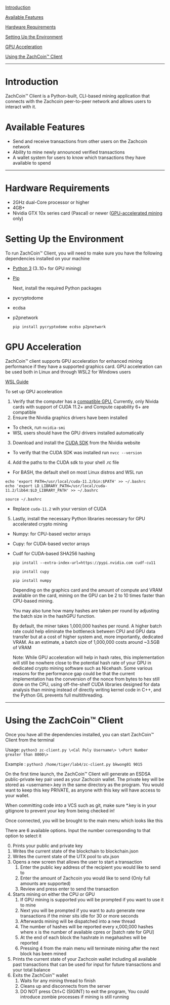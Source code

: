 


[Introduction](#introduction)

[Available Features](#available-features)

[Hardware Requirements](#hardware-requirements)

[Setting Up the Environment](#setting-up-the-environment)

[GPU Acceleration](#gpu-acceleration)

[Using the ZachCoin™ Client](#using-the-zachcoin™-client)

---

# **Introduction** 

ZachCoin™ Client is a Python-built, CLI-based mining application that connects with the Zachcoin peer-to-peer network and allows users to interact with it.

# **Available Features**  

- Send and receive transactions from other users on the Zachcoin network  
- Ability to mine newly announced verified transactions  
- A wallet system for users to know which transactions they have available to spend

---

# **Hardware Requirements** 

- 2GHz dual-Core processor or higher  
- 4GB+  
-  Nividia GTX 10x series card (Pascal) or newer ([GPU-accelerated mining](#gpu-acceleration) only)

# **Setting Up the Environment**

To run ZachCoin™ Client, you will need to make sure you have the following dependencies installed on your machine 

- [Python 3](https://www.python.org/downloads/) (3..10+ for GPU mining)  
- [Pip](https://packaging.python.org/en/latest/tutorials/installing-packages/) 


  Next, install the required Python packages 


- pycryptodome  
- ecdsa  
- p2pnetwork


  `pip install pycryptodome ecdso p2pnetwork`


# **GPU Acceleration**  

ZachCoin™ client supports GPU acceleration for enhanced mining performance if they have a supported graphics card. GPU acceleration can be used both in Linux and through WSL2 for Windows users

[WSL Guide](https://docs.nvidia.com/cuda/wsl-user-guide/index.html) 

 To set up GPU acceleration 

1. Verify that the computer has a [compatible GPU.](https://en.wikipedia.org/wiki/CUDA#GPUs_supported)  Currently, only Nivida cards with support of CUDA 11.2+ and Compute capability 6+ are compatible   
2. Ensure the Nividia graphics drivers have been installed   
- To check, run `nvidia-smi`  
- WSL users should have the GPU drivers installed automatically   
3.  Download and install the [CUDA SDK](https://developer.nvidia.com/cuda-11.2.0-download-archive) from the Nividia website  
- To verify that the CUDA SDK was installed run `nvcc --version`  
4. Add the paths to the CUDA sdk to your shell .rc file  
- For BASH, the default shell on most Linux distros and WSL run 
```
echo 'export PATH=/usr/local/cuda-11.2/bin:$PATH' >> ~/.bashrc
echo 'export LD_LIBRARY_PATH=/usr/local/cuda-11.2/lib64:$LD_LIBRARY_PATH' >> ~/.bashrc

source ~/.bashrc
```

- Replace `cuda-11.2` wih your version of CUDA

5. Lastly, install the necessary Python libraries necessary for GPU accelerated crypto mining   
- Numpy:  for CPU-based vector arrays  
- Cupy: for CUDA-based vector arrays   
- Cudf for CUDA-based SHA256 hashing 


  `pip install --extra-index-url=https://pypi.nvidia.com cudf-cu11`

  `pip install cupy`

  `pip install numpy`


  Depending on the graphics card and the amount of compute and VRAM available on the card, mining on the GPU can be 2 to 10 times faster than CPU-based mining.  


  You may also tune how many hashes are taken per round by adjusting the batch size in the hashGPU function.  


  By default, the miner takes 1,000,000 hashes per round.   A higher batch rate could help eliminate the bottleneck between CPU and GPU data transfer but at a cost of higher system and, more importantly, dedicated VRAM.  As an estimate, a batch size of 1,000,000 costs around \~3.5GB of VRAM 


  Note: While GPU acceleration will help in hash rates, this implementation will still be nowhere close to the potential hash rate of your GPU in dedicated crypto mining software such as Nicehash. Some various reasons for the performance gap could be that the current implementation has the conversion of the nonce from bytes to hex still done on the CPU, using off-the-shelf CUDA libraries designed for data analysis than mining instead of directly writing kernel code in C++,  and the Python GIL prevents full multithreading.

---

# **Using the ZachCoin™ Client**

Once you have all the dependencies installed, you can start  ZachCoin™ Client from the terminal

Usage: `python3 zc-client.py \<Cal Poly Username\> \<Port Number greater than 8000\>` 

Example : `python3 /home/tiger/lab4/zc-client.py bkwong01 9015`

On the first time launch, the ZachCoin™ Client will generate an ESDSA public-private key pair used as your Zachcoin wallet. The private key will be stored as \<username\>.key in the same directory as the program.  You would want to keep this key PRIVATE, as anyone with this key will have access to your wallet.  

When committing code into a VCS such as git, make sure \*.key is in your gitignore to prevent your key from being checked in\!

Once connected, you will be brought to the main menu which looks like this

There are 6 available options.  Input the number corresponding to that option to select it 

0. Prints your public and private key  
1. Writes the current state of the blockchain to  blockchain.json  
2. Writes the current state of the UTX pool to utx.json  
3. Opens a new screen that allows the user to start a transaction   
   1. Enter the public key address of the recipient you would like to send to  
   2. Enter the amount of Zachcoin you would like to send (Only full amounts are supported)  
   3. Review and press enter to send the transaction   
4. Starts mining on either the CPU or GPU   
   1. If GPU mining is supported you will be prompted if you want to use it to mine  
   2. Next you will be prompted if you want to auto generate new transactions if the miner sits idle for 30 or more seconds   
   3. Afterwards mining will be dispatched into a new thread  
   4. The number of hashes will be reported every x,000,000 hashes where x is the number of available cpres or \[batch rate for GPU\]  
   5. At the end of each block the hashrate in megahashes will be reported   
   6. Pressing 4 from the main menu will terminate mining after the next block has been mined  
5. Prints the current state of your Zachcoin wallet including all available past transactions that can be used for input for future transactions and your total balance   
6. Exits the ZachCoin™ wallet  
   1. Waits for any mining thread to finish   
   2. Cleans up and disconnects from the server  
   3. DO NOT press Ctrl+C (SIGINT)  to exit the program, You could introduce zombie processes if mining is still running 